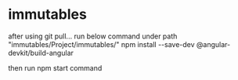 # immutables

after using git pull... run below command under path "immutables/Project/immutables/"
npm install --save-dev @angular-devkit/build-angular

then run npm start command
